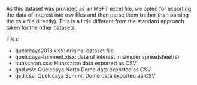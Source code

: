 As this dataset was provided as an MSFT excel file, we opted for exporting the data of interest into csv files and then parse them (rather than parsing the xslx file directly). This is a little different from the standard approach taken for the other datasets.

Files:
- quelccaya2013.xlsx: original dataset file
- quelccaya-trimmed.xlsx: data of interest in simpler spreadsheet(s)
- huascaran.csv: Huascaran data exported as CSV
- qnd.csv: Quelccaya North Dome data exported as CSV
- qsd.csv: Quelccaya Summit Dome data exported as CSV
